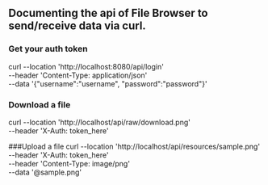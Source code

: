 ## Documenting the api of File Browser to send/receive data via curl.
### Get your auth token
curl --location 'http://localhost:8080/api/login' \
--header 'Content-Type: application/json' \
--data '{"username":"username", "password":"password"}'

### Download a file 
curl --location 'http://localhost/api/raw/download.png' \
--header 'X-Auth: token_here'

###Upload a file
curl --location 'http://localhost/api/resources/sample.png' \
--header 'X-Auth: token_here' \
--header 'Content-Type: image/png' \
--data '@sample.png'
